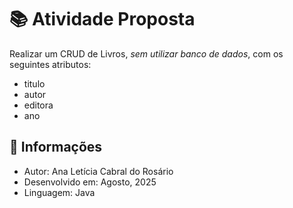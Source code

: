 # 📚 Atividade Proposta
Realizar um CRUD de Livros, *sem utilizar banco de dados*, com os seguintes atributos:
* titulo
* autor
* editora
* ano


## 📂 Informações
* Autor: Ana Letícia Cabral do Rosário
* Desenvolvido em: Agosto, 2025
* Linguagem: Java

